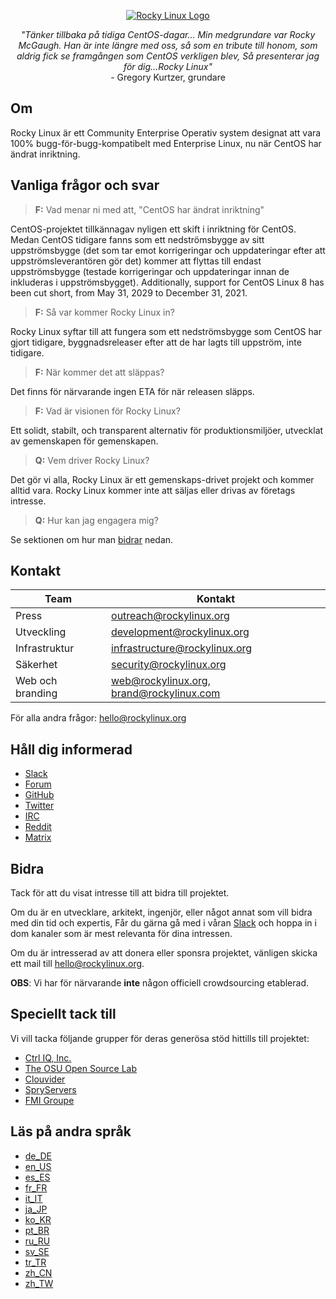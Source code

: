 <p align="center">
<a href="https://rockylinux.org/">
<img src="https://media.githubusercontent.com/media/rocky-linux/branding/main/logo-text-light%402x.png" alt="Rocky Linux Logo">
</a>
</p>

<p align="center">
<i>"Tänker tillbaka på tidiga CentOS-dagar... Min medgrundare var Rocky McGaugh. Han är inte längre med oss, så som en tribute till honom, som aldrig fick se framgången som CentOS verkligen blev, Så presenterar jag för dig...Rocky Linux"</i><br>
- Gregory Kurtzer, grundare
</p>

## Om

Rocky Linux är ett Community Enterprise Operativ system designat att vara 100% bugg-för-bugg-kompatibelt med Enterprise Linux, nu när CentOS har ändrat inriktning.

## Vanliga frågor och svar
> **F:** Vad menar ni med att, "CentOS har ändrat inriktning"

CentOS-projektet tillkännagav nyligen ett skift i inriktning för CentOS. Medan CentOS tidigare fanns som ett nedströmsbygge av sitt uppströmsbygge (det som tar emot korrigeringar och uppdateringar efter att uppströmsleverantören gör det) kommer att flyttas till endast uppströmsbygge  (testade korrigeringar och uppdateringar innan de inkluderas i uppströmsbygget).
Additionally, support for CentOS Linux 8 has been cut short, from May 31, 2029 to December 31, 2021.

> **F:** Så var kommer Rocky Linux in?

Rocky Linux syftar till att fungera som ett nedströmsbygge som CentOS har gjort tidigare, byggnadsreleaser efter att de har lagts till uppström, inte tidigare.

> **F:** När kommer det att släppas?

Det finns för närvarande ingen ETA för när releasen släpps.

> **F:** Vad är visionen för Rocky Linux?

Ett solidt, stabilt, och transparent alternativ för produktionsmiljöer, utvecklat av gemenskapen för gemenskapen.

> **Q:** Vem driver Rocky Linux?

Det gör vi alla, Rocky Linux är ett gemenskaps-drivet projekt och kommer alltid vara. Rocky Linux kommer inte att säljas eller drivas av företags intresse.

> **Q:** Hur kan jag engagera mig?

Se sektionen om hur man [bidrar](#Bidra) nedan.

## Kontakt
| Team 	                        | Kontakt
|-------------------------------|-------------------------------------------|
| Press 	                    | outreach@rockylinux.org                   |
| Utveckling 	                | development@rockylinux.org                |
| Infrastruktur 	            | infrastructure@rockylinux.org             |
| Säkerhet 	                    | security@rockylinux.org                   |
| Web och branding 	            | web@rockylinux.org, brand@rockylinux.com  |


För alla andra frågor: hello@rockylinux.org

## Håll dig informerad

* [Slack](https://join.slack.com/t/hpcng/shared_invite/zt-k29vv4ab-yj1ksbHK_ZkXYi6HGtTYfw)
* [Forum](https://forums.rockylinux.org/)
* [GitHub](https://github.com/rocky-linux/)
* [Twitter](https://twitter.com/rocky_linux)
* [IRC](https://webchat.freenode.net/?channels=rockylinux)
* [Reddit](https://www.reddit.com/r/RockyLinux)
* [Matrix](https://matrix.to/#/+rockylinux:matrix.org)

## Bidra

Tack för att du visat intresse till att bidra till projektet.

Om du är en utvecklare, arkitekt, ingenjör, eller något annat som vill bidra med din tid och expertis, Får du gärna gå med i våran [Slack](https://join.slack.com/t/hpcng/shared_invite/zt-k29vv4ab-yj1ksbHK_ZkXYi6HGtTYfw) och hoppa in i dom kanaler som är mest relevanta för dina intressen.

Om du är intresserad av att donera eller sponsra projektet, vänligen skicka ett mail till hello@rockylinux.org.

**OBS**: Vi har för närvarande **inte** någon officiell crowdsourcing etablerad.

## Speciellt tack till 
Vi vill tacka följande grupper för deras generösa stöd hittills till projektet:
* [Ctrl IQ, Inc.](https://www.ctrl-cmd.com)
* [The OSU Open Source Lab](https://osuosl.org/)
* [Clouvider](https://www.clouvider.co.uk/)
* [SpryServers](https://www.spryservers.net/)
* [FMI Groupe](https://www.fmi.fr/)

## Läs på andra språk

* [de_DE](/locales/README.de_DE.md)
* [en_US](/locales/README.en_US.md)
* [es_ES](/locales/README.es_ES.md)
* [fr_FR](/locales/README.fr_FR.md)
* [it_IT](/locales/README.it_IT.md)
* [ja_JP](/locales/README.ja_JP.md)
* [ko_KR](/locales/README.ko_KR.md)
* [pt_BR](/locales/README.pt_BR.md) 
* [ru_RU](/locales/README.ru_RU.md)
* [sv_SE](/locales/README.sv_SE.md)
* [tr_TR](/locales/README.tr_TR.md)
* [zh_CN](/locales/README.zh_CN.md)
* [zh_TW](/locales/README.zh_TW.md)